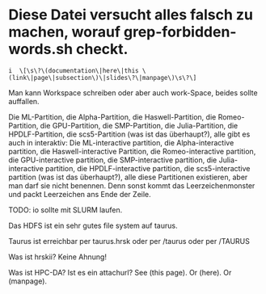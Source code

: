 # Diese Datei versucht alles falsch zu machen, worauf grep-forbidden-words.sh checkt.

`i	\[\s\?\(documentation\|here\|this \(link\|page\|subsection\)\|slides\?\|manpage\)\s\?\]`

Man kann Workspace schreiben oder aber auch
work-Space, beides sollte auffallen.

Die ML-Partition,
die Alpha-Partition,
die Haswell-Partition,
die Romeo-Partition,
die GPU-Partition,
die SMP-Partition,
die Julia-Partition,
die HPDLF-Partition,
die scs5-Partition (was ist das überhaupt?),
alle gibt es auch in interaktiv:
Die ML-interactive partition,
die Alpha-interactive partition,
die Haswell-interactive Partition,
die Romeo-interactive partition,
die GPU-interactive partition,
die SMP-interactive partition,
die Julia-interactive partition,
die HPDLF-interactive partition,
die scs5-interactive partition (was ist das überhaupt?),
alle diese Partitionen existieren, aber man darf sie nicht benennen.
Denn sonst kommt das Leerzeichenmonster und packt Leerzeichen ans Ende der Zeile.                   

TODO: io sollte mit SLURM laufen.

Das HDFS ist ein sehr gutes
file system auf taurus.

Taurus ist erreichbar per
taurus.hrsk oder per
/taurus oder per
/TAURUS

Was ist hrskii? Keine Ahnung!

Was ist HPC-DA? Ist es ein attachurl? See (this page).
Or (here).
Or (manpage).
